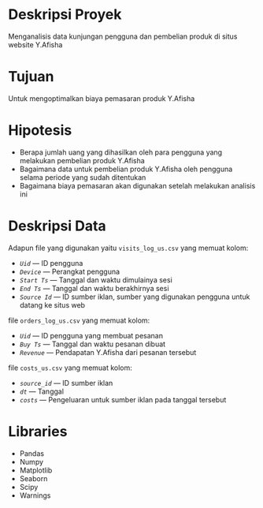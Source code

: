 # Deskripsi Proyek

Menganalisis data kunjungan pengguna dan pembelian produk di situs website Y.Afisha

# Tujuan

Untuk mengoptimalkan biaya pemasaran produk Y.Afisha

# Hipotesis

- Berapa jumlah uang yang dihasilkan oleh para pengguna yang melakukan pembelian produk Y.Afisha
- Bagaimana data untuk pembelian produk Y.Afisha oleh pengguna selama periode yang sudah ditentukan
- Bagaimana biaya pemasaran akan digunakan setelah melakukan analisis ini

# Deskripsi Data

Adapun file yang digunakan yaitu `visits_log_us.csv` yang memuat kolom:

- *`Uid`* — ID pengguna
- *`Device`* — Perangkat pengguna
- *`Start Ts`* — Tanggal dan waktu dimulainya sesi
- *`End Ts`* — Tanggal dan waktu berakhirnya sesi
- *`Source Id`* — ID sumber iklan, sumber yang digunakan pengguna untuk datang ke situs web

file `orders_log_us.csv` yang memuat kolom:

- *`Uid`* — ID pengguna yang membuat pesanan
- *`Buy Ts`* — Tanggal dan waktu pesanan dibuat
- *`Revenue`* — Pendapatan Y.Afisha dari pesanan tersebut

file `costs_us.csv` yang memuat kolom:

- *`source_id`* — ID sumber iklan
- *`dt`* — Tanggal
- *`costs`* — Pengeluaran untuk sumber iklan pada tanggal tersebut

# Libraries

- Pandas
- Numpy
- Matplotlib
- Seaborn
- Scipy
- Warnings
